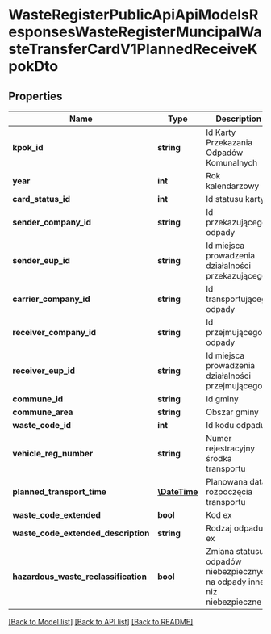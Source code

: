 # WasteRegisterPublicApiApiModelsResponsesWasteRegisterMuncipalWasteTransferCardV1PlannedReceiveKpokDto

## Properties
Name | Type | Description | Notes
------------ | ------------- | ------------- | -------------
**kpok_id** | **string** | Id Karty Przekazania Odpadów Komunalnych | [optional] 
**year** | **int** | Rok kalendarzowy | [optional] 
**card_status_id** | **int** | Id statusu karty | [optional] 
**sender_company_id** | **string** | Id przekazującego odpady | [optional] 
**sender_eup_id** | **string** | Id miejsca prowadzenia działalności przekazującego | [optional] 
**carrier_company_id** | **string** | Id transportującego odpady | [optional] 
**receiver_company_id** | **string** | Id przejmującego odpady | [optional] 
**receiver_eup_id** | **string** | Id miejsca prowadzenia działalności przejmującego | [optional] 
**commune_id** | **string** | Id gminy | [optional] 
**commune_area** | **string** | Obszar gminy | [optional] 
**waste_code_id** | **int** | Id kodu odpadu | [optional] 
**vehicle_reg_number** | **string** | Numer rejestracyjny środka transportu | [optional] 
**planned_transport_time** | [**\DateTime**](\DateTime.md) | Planowana data rozpoczęcia transportu | [optional] 
**waste_code_extended** | **bool** | Kod ex | [optional] 
**waste_code_extended_description** | **string** | Rodzaj odpadu ex | [optional] 
**hazardous_waste_reclassification** | **bool** | Zmiana statusu odpadów niebezpiecznych na odpady inne niż niebezpieczne | [optional] 

[[Back to Model list]](../README.md#documentation-for-models) [[Back to API list]](../README.md#documentation-for-api-endpoints) [[Back to README]](../README.md)


